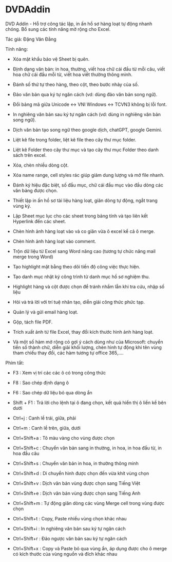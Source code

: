 # DVDAddin
DVD Addin - Hỗ trợ công tác lập, in ấn hồ sơ hàng loạt tự động nhanh chóng. Bổ sung các tính năng mở rộng cho Excel.

Tác giả: Đặng Văn Đằng

Tính năng:
- Xóa mật khẩu bảo vệ Sheet bị quên.

- Định dạng văn bản: in hoa, thường, viết hoa chữ cái đầu từ mỗi câu, viết hoa chữ cái đầu mỗi từ, viết hoa viết thường thông minh.

- Đánh số thứ tự theo hàng, theo cột, theo bước nhảy của số.

- Đảo văn bản qua ký tự ngăn cách (vd: dùng đảo văn bản song ngữ).

- Đổi bảng mã giữa Unicode <-> VNI Windows <-> TCVN3 không bị lỗi font.

- In nghiêng văn bản sau ký tự ngăn cách (vd: dùng in nghiêng văn bản song ngữ).

- Dịch văn bản tạo song ngữ theo google dịch, chatGPT, google Gemini.

- Liệt kê file trong folder, liệt kê file theo cây thư mục folder.

- Liệt kê Folder theo cây thư mục và tạo cây thư mục Folder theo danh sách trên excel.

- Xóa, chèn nhiều dòng cột.

- Xóa name range, cell styles rác giúp giảm dung lượng và mở file nhanh.

- Đánh ký hiệu đặc biệt, số đầu mục, chữ cái đầu mục vào đầu dòng các văn bảng được chọn.

- Thiết lập in ấn hồ sơ tài liệu hàng loạt, giãn dòng tự động, ngắt trang vùng ký.

- Lập Sheet mục lục cho các sheet trong bảng tính và tạo liên kết Hyperlink đến các sheet.

- Chèn hình ảnh hàng loạt vào và co giãn vừa ô excel kể cả ô merge.

- Chèn hình ảnh hàng loạt vào comment.

- Trộn dữ liệu từ Excel sang Word nâng cao (tương tự chức năng mail merge trong Word)

- Tạo highlight mặt bằng theo dõi tiến độ công việc thực hiện.

- Tạo danh mục nhật ký công trình từ danh mục hồ sơ nghiệm thu.

- Highlight hàng và cột được chọn để tránh nhầm lẫn khi tra cứu, nhập số liệu

- Hỏi và trả lời với trí tuệ nhân tạo, diễn giải công thức phức tạp.
  
- Quản lý và gửi email hàng loạt.

- Gộp, tách file PDF.

- Trích xuất ảnh từ file Excel, thay đổi kích thước hình ảnh hàng loạt.

- Và một số hàm mở rộng có gợi ý cách dùng như của Microsoft: chuyển tiền số thành chữ, diễn giải khối lượng, chèn hình tự động khi tên vùng tham chiếu thay đổi, các hàm tương tự office 365,....

Phím tắt:
- F3            :  Xem vị trí các các ô có trong công thức
  
- F8            :  Sao chép định dạng ô

- F6            :  Sao chép dữ liệu bỏ qua dòng ẩn
  
- Shift + F1    :  Trả lời cho lệnh tại ô đang chọn, kết quả hiển thị ô liền kề bên dưới
  
- Ctrl+j        :  Canh lề trái, giữa, phải
  
- Ctrl+m        :  Canh lề trên, giữa, dưới
  
- Ctrl+Shift+a  :  Tô màu vàng cho vùng được chọn
  
- Ctrl+Shift+c  :  Chuyển văn bản sang in thường, in hoa, in hoa đầu từ, in hoa đầu câu
  
- Ctrl+Shift+s  :  Chuyển văn bản in hoa, in thường thông minh
  
- Ctrl+Shift+d  :  Di chuyển hình được chọn đến vừa khít vùng chọn
  
- Ctrl+Shift+v  :  Dịch văn bản vùng được chọn sang Tiếng Việt
  
- Ctrl+Shift+e  :  Dịch văn bản vùng được chọn sang Tiếng Anh
  
- Ctrl+Shift+m  :  Tự động giãn dòng các vùng Merge cell trong vùng được chọn
  
- Ctrl+Shift+t  :  Copy, Paste nhiều vùng chọn khác nhau
  
- Ctrl+Shift+i  :  In nghiêng văn bản sau ký tự ngăn cách
  
- Ctrl+Shift+r  :  Đảo ngược văn bản sau ký tự ngăn cách
  
- Ctrl+Shift+x  :  Copy và Paste bỏ qua vùng ẩn, áp dụng được cho ô merge có kích thước của vùng nguồn và đích khác nhau
  

